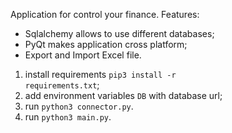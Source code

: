 Application for control your finance.
Features:<br />
* Sqlalchemy allows to use different databases;<br />
* PyQt makes application cross platform;<br />
* Export and Import Excel file.</p>

1) install requirements <code>pip3 install -r requirements.txt</code>;<br />
2) add environment variables <code>DB</code> with database url;<br />
3) run `python3 connector.py`.<br />
4) run `python3 main.py`.

